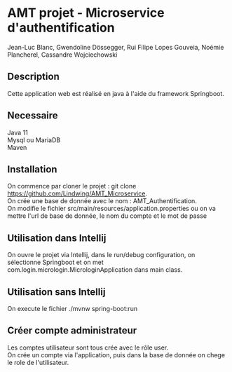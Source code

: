 # AMT projet - Microservice d'authentification

Jean-Luc Blanc, Gwendoline Dössegger, Rui Filipe Lopes Gouveia, Noémie Plancherel, Cassandre Wojciechowski

## Description
Cette application web est réalisé en java à l'aide du framework Springboot.

## Necessaire
Java 11 \
Mysql ou MariaDB \
Maven

## Installation
On commence par cloner le projet : git clone https://github.com/Lindwing/AMT_Microservice. \
On crée une base de donnée avec le nom : AMT_Authentification. \
On modifie le fichier src/main/resources/application.properties ou on va mettre l'url de base de donnée, le nom du compte et le mot de passe

## Utilisation dans Intellij
On ouvre le projet via Intellij, dans le run/debug configuration, on sélectionne Springboot et on met com.login.micrologin.MicrologinApplication dans main class.

## Utilisation sans Intellij
On execute le fichier ./mvnw spring-boot:run

## Créer compte administrateur
Les comptes utilisateur sont tous crée avec le rôle user. \
On crée un compte via l'application, puis dans la base de donnée on chege le role de l'utilisateur.
